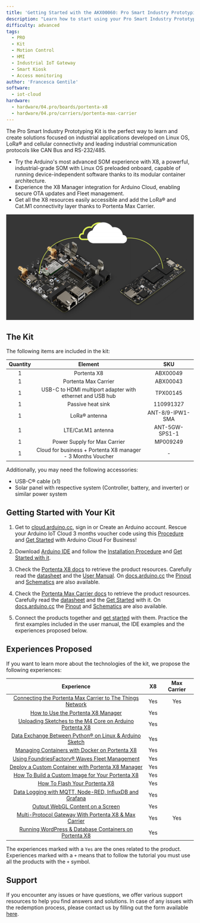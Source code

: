 ```yaml
---
title: 'Getting Started with the AKX00060: Pro Smart Industry Prototyping Kit'
description: "Learn how to start using your Pro Smart Industry Prototyping Kit."
difficulty: advanced
tags:
  - PRO
  - Kit
  - Motion Control
  - HMI
  - Industrial IoT Gateway
  - Smart Kiosk
  - Access monitoring
author: 'Francesca Gentile'
software:
  - iot-cloud
hardware:
  - hardware/04.pro/boards/portenta-x8
  - hardware/04.pro/carriers/portenta-max-carrier
---
```


The Pro Smart Industry Prototyping Kit is the perfect way to learn and create solutions focused on industrial applications developed on Linux OS, LoRa® and cellular connectivity and leading industrial communication protocols like CAN Bus and RS-232/485.

- Try the Arduino's most advanced SOM experience with X8, a powerful, industrial-grade SOM with Linux OS preloaded onboard, capable of running device-independent software thanks to its modular container architecture.
- Experience the X8 Manager integration for Arduino Cloud, enabling secure OTA updates and Fleet management.
- Get all the X8 resources easily accessible and add the  LoRa® and Cat.M1 connectivity layer thanks to Portenta Max Carrier.

![Pro Smart Industry Prototyping Kit Main Features](assets/prototyping-thumb.png)

## The Kit

The following items are included in the kit:

| Quantity |                           Element                           |       SKU        |
|:--------:|:-----------------------------------------------------------:|:----------------:|
|    1     |                         Portenta X8                         |     ABX00049     |
|    1     |                    Portenta Max Carrier                     |     ABX00043     |
|    1     |  USB-C to HDMI multiport adapter with ethernet and USB hub  |     TPX00145     |
|    1     |                      Passive heat sink                      |    110991327     |
|    1     |                        LoRa® antenna                         | ANT-8/9-IPW1-SMA |
|    1     |                     LTE/Cat.M1 antenna                      |  ANT-5GW-SPS1-1  |
|    1     |                Power Supply for Max Carrier                 |     MP009249     |
|    1     | Cloud for business + Portenta X8 manager - 3 Months Voucher |        -         |


Additionally, you may need the following accessories:

* USB-C® cable (x1)
* Solar panel with respective system (Controller, battery, and inverter) or similar power system


## Getting Started with Your Kit

1. Get to [cloud.arduino.cc](https://cloud.arduino.cc/), sign in or Create an Arduino account. Rescue your Arduino IoT Cloud 3 months voucher code using this [Procedure](https://docs.arduino.cc/tutorials/generic/x8-manager-voucher-redeem) and [Get Started](https://docs.arduino.cc/arduino-cloud/getting-started/arduino-cloud-for-business) with Arduino Cloud For Business!

2. Download [Arduino IDE](https://www.arduino.cc/en/software#future-version-of-the-arduino-ide) and follow the [Installation Procedure](https://docs.arduino.cc/software/ide-v2/tutorials/getting-started/ide-v2-downloading-and-installing) and [Get Started with it](https://docs.arduino.cc/software/ide-v2/tutorials/getting-started-ide-v2).

3. Check the [Portenta X8 docs](https://docs.arduino.cc/hardware/portenta-x8) to retrieve the product resources. Carefully read the [datasheet](https://docs.arduino.cc/resources/datasheets/ABX00049-datasheet.pdf) and the [User Manual](https://docs.arduino.cc/tutorials/portenta-x8/user-manual). On [docs.arduino.cc](http://docs.arduino.cc) the [Pinout](https://docs.arduino.cc/resources/pinouts/ABX00049-full-pinout.pdf) and [Schematics](https://docs.arduino.cc/resources/schematics/ABX00049-schematics.pdf) are also available.

4. Check the [Portenta Max Carrier docs](https://docs.arduino.cc/hardware/portenta-max-carrier) to retrieve the product resources. Carefully read the [datasheet](https://docs.arduino.cc/resources/datasheets/ABX00043-datasheet.pdf) and the [Get Started](https://docs.arduino.cc/tutorials/portenta-max-carrier/getting-started) with it. On [docs.arduino.cc](http://docs.arduino.cc) the [Pinout](https://docs.arduino.cc/resources/pinouts/ABX00043-full-pinout.pdf) and [Schematics](https://docs.arduino.cc/resources/schematics/ABX00043-schematics.pdf) are also available.

5. Connect the products together and [get started](https://docs.arduino.cc/tutorials/portenta-max-carrier/x8-getting-started) with them. Practice the first examples included in the user manual, the IDE examples and the experiences proposed below.


## Experiences Proposed

If you want to learn more about the technologies of the kit, we propose the following experiences:

|                                                              Experience                                                               | X8  | Max Carrier |
|:-------------------------------------------------------------------------------------------------------------------------------------:|:---:|:-----------:|
| [Connecting the Portenta Max Carrier to The Things Network](https://docs.arduino.cc/tutorials/portenta-max-carrier/connecting-to-ttn) | Yes |     Yes     |
|                  [How to Use the Portenta X8 Manager](https://docs.arduino.cc/tutorials/portenta-x8/x8-fundamentals)                  | Yes |             |
|    [Uploading Sketches to the M4 Core on Arduino Portenta X8](https://docs.arduino.cc/tutorials/portenta-x8/uploading-sketches-m4)    | Yes |             |
| [Data Exchange Between Python® on Linux & Arduino Sketch](https://docs.arduino.cc/tutorials/portenta-x8/python-arduino-data-exchange) | Yes |             |
|           [Managing Containers with Docker on Portenta X8](https://docs.arduino.cc/tutorials/portenta-x8/docker-container)            | Yes |             |
|         [Using FoundriesFactory® Waves Fleet Management](https://docs.arduino.cc/tutorials/portenta-x8/waves-fleet-managment)         | Yes |             |
|         [Deploy a Custom Container with Portenta X8 Manager](https://docs.arduino.cc/tutorials/portenta-x8/custom-container)          | Yes |             |
|           [How To Build a Custom Image for Your Portenta X8](https://docs.arduino.cc/tutorials/portenta-x8/image-building)            | Yes |             |
|                     [How To Flash Your Portenta X8](https://docs.arduino.cc/tutorials/portenta-x8/image-flashing)                     | Yes |             |
|        [Data Logging with MQTT, Node-RED, InfluxDB and Grafana](https://docs.arduino.cc/tutorials/portenta-x8/datalogging-iot)        | Yes |             |
|                [Output WebGL Content on a Screen](https://docs.arduino.cc/tutorials/portenta-x8/display-output-webgl)                 | Yes |             |
|     [Multi-Protocol Gateway With Portenta X8 & Max Carrier](https://docs.arduino.cc/tutorials/portenta-x8/multi-protocol-gateway)     | Yes |     Yes     |
|      [Running WordPress & Database Containers on Portenta X8](https://docs.arduino.cc/tutorials/portenta-x8/wordpress-webserver)      | Yes |             |


The experiences marked with a `Yes` are the ones related to the product. Experiences marked with a `+` means that to follow the tutorial you must use all the products with the `+` symbol.


## Support

If you encounter any issues or have questions, we offer various support resources to help you find answers and solutions. In case of any issues with the redemption process, please contact us by filling out the form available [here](https://www.arduino.cc/en/contact-us/).